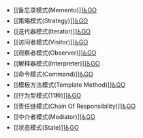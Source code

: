 - [[备忘录模式(Memento)]][♿GO](https://github.com/FourteenD/Note/blob/main/技术/设计模式/GoF的23种设计模式/设计模式分类/行为型模式(11种)/备忘录模式(Memento).md)
- [[策略模式(Strategy)]][♿GO](https://github.com/FourteenD/Note/blob/main/技术/设计模式/GoF的23种设计模式/设计模式分类/行为型模式(11种)/策略模式(Strategy).md)
- [[迭代器模式(Iterator)]][♿GO](https://github.com/FourteenD/Note/blob/main/技术/设计模式/GoF的23种设计模式/设计模式分类/行为型模式(11种)/迭代器模式(Iterator).md)
- [[访问者模式(Visitor)]][♿GO](https://github.com/FourteenD/Note/blob/main/技术/设计模式/GoF的23种设计模式/设计模式分类/行为型模式(11种)/访问者模式(Visitor).md)
- [[观察者模式(Observer)]][♿GO](https://github.com/FourteenD/Note/blob/main/技术/设计模式/GoF的23种设计模式/设计模式分类/行为型模式(11种)/观察者模式(Observer).md)
- [[解释器模式(Interpreter)]][♿GO](https://github.com/FourteenD/Note/blob/main/技术/设计模式/GoF的23种设计模式/设计模式分类/行为型模式(11种)/解释器模式(Interpreter).md)
- [[命令模式(Command)]][♿GO](https://github.com/FourteenD/Note/blob/main/技术/设计模式/GoF的23种设计模式/设计模式分类/行为型模式(11种)/命令模式(Command).md)
- [[模板方法模式(Template Method)]][♿GO](https://github.com/FourteenD/Note/blob/main/技术/设计模式/GoF的23种设计模式/设计模式分类/行为型模式(11种)/模板方法模式(Template%20Method).md)
- [[行为型模式(11种)]][♿GO](https://github.com/FourteenD/Note/blob/main/技术/设计模式/GoF的23种设计模式/设计模式分类/行为型模式(11种)/行为型模式(11种).md)
- [[责任链模式(Chain Of Responsibility)]][♿GO](https://github.com/FourteenD/Note/blob/main/技术/设计模式/GoF的23种设计模式/设计模式分类/行为型模式(11种)/责任链模式(Chain%20Of%20Responsibility).md)
- [[中介者模式(Mediator)]][♿GO](https://github.com/FourteenD/Note/blob/main/技术/设计模式/GoF的23种设计模式/设计模式分类/行为型模式(11种)/中介者模式(Mediator).md)
- [[状态模式(State)]][♿GO](https://github.com/FourteenD/Note/blob/main/技术/设计模式/GoF的23种设计模式/设计模式分类/行为型模式(11种)/状态模式(State).md)
